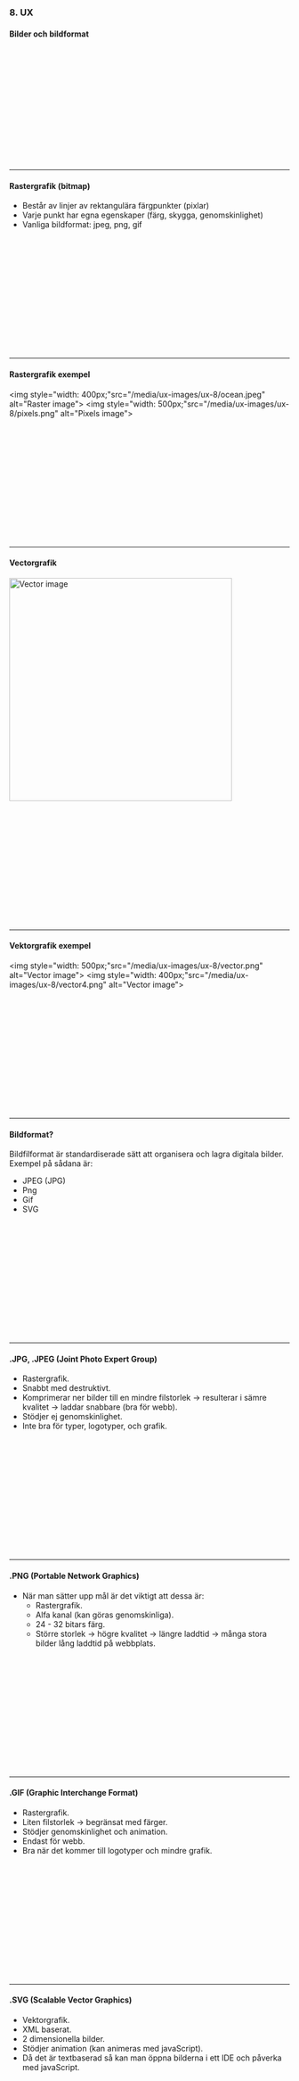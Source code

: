 ### 8. UX
#### Bilder och bildformat

&nbsp;

&nbsp;

&nbsp;

&nbsp;

&nbsp;

&nbsp;

&nbsp;

---

#### Rastergrafik (bitmap)

* Består av linjer av rektangulära färgpunkter (pixlar)
* Varje punkt har egna egenskaper (färg, skygga, genomskinlighet)
* Vanliga bildformat: jpeg, png, gif

&nbsp;

&nbsp;

&nbsp;

&nbsp;

&nbsp;

&nbsp;

&nbsp;

---

#### Rastergrafik exempel
<img style="width: 400px;"src="/media/ux-images/ux-8/ocean.jpeg" alt="Raster image">
<img style="width: 500px;"src="/media/ux-images/ux-8/pixels.png" alt="Pixels image">

&nbsp;

&nbsp;

&nbsp;

&nbsp;

&nbsp;

&nbsp;

&nbsp;

---

#### Vectorgrafik
<img style="width: 400px;" src="/media/ux-images/ux-8/vector2.png" alt="Vector image">

&nbsp;

&nbsp;

&nbsp;

&nbsp;

&nbsp;

&nbsp;

&nbsp;

---
				

#### Vektorgrafik exempel
<img style="width: 500px;"src="/media/ux-images/ux-8/vector.png" alt="Vector image">
<img style="width: 400px;"src="/media/ux-images/ux-8/vector4.png" alt="Vector image">

&nbsp;

&nbsp;

&nbsp;

&nbsp;

&nbsp;

&nbsp;

&nbsp;

---


#### Bildformat?
Bildfilformat är standardiserade sätt att organisera och lagra digitala bilder. Exempel på sådana är:

* JPEG (JPG)
* Png
* Gif
* SVG

&nbsp;

&nbsp;

&nbsp;

&nbsp;

&nbsp;

&nbsp;

&nbsp;

---

#### .JPG, .JPEG (Joint Photo Expert Group)

* Rastergrafik.
* Snabbt med destruktivt.
* Komprimerar ner bilder till en mindre filstorlek -> resulterar i sämre kvalitet -> laddar snabbare (bra för webb).
* Stödjer ej genomskinlighet.
* Inte bra för typer, logotyper, och grafik.							

&nbsp;

&nbsp;

&nbsp;

&nbsp;

&nbsp;

&nbsp;

&nbsp;

---

#### .PNG (Portable Network Graphics)

* När man sätter upp mål är det viktigt att dessa är:
  * Rastergrafik.
  * Alfa kanal (kan göras genomskinliga).
  * 24 - 32 bitars färg.
  * Större storlek -> högre kvalitet -> längre laddtid -> många stora bilder lång laddtid på webbplats.			
	

&nbsp;

&nbsp;

&nbsp;

&nbsp;

&nbsp;

&nbsp;

&nbsp;

---

#### .GIF (Graphic Interchange Format)

* Rastergrafik.
* Liten filstorlek → begränsat med färger.
* Stödjer genomskinlighet och animation.
* Endast för webb.
* Bra när det kommer till logotyper och mindre grafik.			

&nbsp;

&nbsp;

&nbsp;

&nbsp;

&nbsp;

&nbsp;

&nbsp;

---

#### .SVG (Scalable Vector Graphics)

* Vektorgrafik.
* XML baserat.
* 2 dimensionella bilder.
* Stödjer animation (kan animeras med javaScript).
* Då det är textbaserad så kan man öppna bilderna i ett IDE och påverka med javaScript.

&nbsp;

&nbsp;

&nbsp;

&nbsp;

&nbsp;

&nbsp;

&nbsp;

---

#### .SVG exempel
<img style="width: 800px;"src="/media/ux-images/ux-8/code.png" alt="SVG code">
<img style="width: 100px;"src="/media/ux-images/ux-8/vector3.png" alt="Vector image">

&nbsp;

&nbsp;

&nbsp;

&nbsp;

&nbsp;

&nbsp;

&nbsp;

---

#### Upplösning

* **PPI** Pixels per inch - används för skärmar.
* **DPI** Dots per inch - används vid tryck.

<img style="width: 700px;"src="/media/ux-images/ux-8/ppi.png" alt="ppi example">

&nbsp;

&nbsp;

&nbsp;

&nbsp;

&nbsp;

&nbsp;

&nbsp;

---

#### Ratio bilder

* Bredd respektive Höjd
* 1:1 - Kvadrat
* 4:3 - (8-10) Rektangel
* 16:9 (720 * 1280 px, 1080 * 1020 px)

&nbsp;

&nbsp;

&nbsp;

&nbsp;

&nbsp;

&nbsp;

&nbsp;

---

#### Färger - RGB & CMYK
<img style="width: 400px;"src="/media/ux-images/ux-8/rgb.jpg" alt="rgb example">
<img style="width: 400px;"src="/media/ux-images/ux-8/cmyk.png" alt="cmyk example">

&nbsp;

&nbsp;

&nbsp;

&nbsp;

&nbsp;

&nbsp;

&nbsp;

---

#### Färger

* RBG - Red, Green, Blue
  * Används i skärmar.
  * Grundfärger i additiv färgblandning.
  * Basen svart,
	
* CMYK - Cyan, Magenta, Yellow & Key(black) 
  * Grundfärger i subtraktiv färgblandning.
  * Används vid tryck.
  * Basen vit.